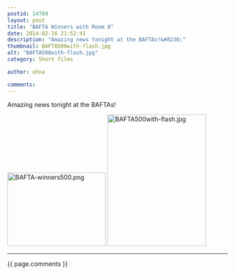 ```yaml
---
postid: 14789
layout: post
title: "BAFTA Winners with Room 8"
date: 2014-02-16 21:52:41
description: "Amazing news tonight at the BAFTAs!&#8230;"
thumbnail: BAFTA500with-flash.jpg
alt: "BAFTA500with-flash.jpg"
category: Short films

author: ohna

comments:
---
```


<p>Amazing news tonight at the <span class="caps">BAFTA</span>s!</p>

<p><a href="{{ site.baseurl }}/assets_c/2014/02/BAFTA-winners500-706.html" onclick="window.open('{{ site.baseurl }}/assets_c/2014/02/BAFTA-winners500-706.html','popup','width=500,height=375,scrollbars=no,resizable=no,toolbar=no,directories=no,location=no,menubar=no,status=no,left=0,top=0'); return false"><img src="{{ site.baseurl }}/assets_c/2014/02/BAFTA-winners500-thumb-225x168-706.png" width="225" height="168" alt="BAFTA-winners500.png" class="mt-image-none" style="" /></a> <a href="{{ site.baseurl }}/assets_c/2014/02/BAFTA500with-flash-709.html" onclick="window.open('{{ site.baseurl }}/assets_c/2014/02/BAFTA500with-flash-709.html','popup','width=250,height=335,scrollbars=no,resizable=no,toolbar=no,directories=no,location=no,menubar=no,status=no,left=0,top=0'); return false"><img src="{{ site.baseurl }}/assets_c/2014/02/BAFTA500with-flash-thumb-225x301-709.jpg" width="225" height="301" alt="BAFTA500with-flash.jpg" class="mt-image-none" style="" /></a></p>

<hr>

{{ page.comments }}


